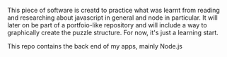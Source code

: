 This piece of software is creatd to practice what was learnt from reading and researching about javascript in general and node in particular. It will later on be part of a portfoio-like repository and will include a way to graphically create the puzzle structure.
For now, it's just a learning start.


This repo contains the back end of my apps, mainly Node.js
